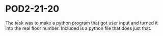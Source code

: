 # POD2-21-20
The task was to make a python program that got user input and turned it into the real floor number. Included is a python file that does just that.
